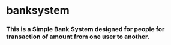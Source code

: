 # banksystem
### This is a Simple Bank System designed for people for transaction of amount from one user to another.
